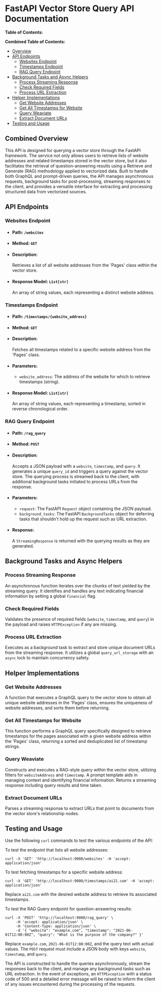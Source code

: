 # FastAPI Vector Store Query API Documentation

**Table of Contents:**

**Combined Table of Contents:**

- [Overview](#overview)
- [API Endpoints](#api-endpoints)
  - [Websites Endpoint](#websites-endpoint)
  - [Timestamps Endpoint](#timestamps-endpoint)
  - [RAG Query Endpoint](#rag-query-endpoint)
- [Background Tasks and Async Helpers](#background-tasks-and-async-helpers)
  - [Process Streaming Response](#process-streaming-response)
  - [Check Required Fields](#check-required-fields)
  - [Process URL Extraction](#process-url-extraction)
- [Helper Implementations](#helper-implementations)
  - [Get Website Addresses](#get-website-addresses)
  - [Get All Timestamps for Website](#get-all-timestamps-for-website)
  - [Query Weaviate](#query-weaviate)
  - [Extract Document URLs](#extract-document-urls)
- [Testing and Usage](#testing-and-usage)

## Combined Overview

This API is designed for querying a vector store through the FastAPI framework. The service not only allows users to retrieve lists of website addresses and related timestamps stored in the vector store, but it also facilitates the retrieval of question-answering results using a Retrieve and Generate (RAG) methodology applied to vectorized data. Built to handle both GraphQL and prompt-driven queries, the API manages asynchronous requests, background tasks for post-processing, streaming responses to the client, and provides a versatile interface for extracting and processing structured data from vectorized sources.

## API Endpoints

### Websites Endpoint

- #### Path: `/websites`
- #### Method: `GET`
- #### Description:
  Retrieves a list of all website addresses from the 'Pages' class within the vector store.

- #### Response Model: `List[str]`
  An array of string values, each representing a distinct website address.

### Timestamps Endpoint

- #### Path: `/timestamps/{website_address}`
- #### Method: `GET`
- #### Description:
  Fetches all timestamps related to a specific website address from the 'Pages' class.

- #### Parameters:
  - `website_address`: The address of the website for which to retrieve timestamps (string).

- #### Response Model: `List[str]`
  An array of string values, each representing a timestamp, sorted in reverse chronological order.

### RAG Query Endpoint

- #### Path: `/rag_query`
- #### Method: `POST`
- #### Description:
  Accepts a JSON payload with a `website`, `timestamp`, and `query`. It generates a unique `query_id` and triggers a query against the vector store. The querying process is streamed back to the client, with additional background tasks initiated to process URLs from the response.

- #### Parameters:
  - `request`: The FastAPI `Request` object containing the JSON payload.
  - `background_tasks`: The FastAPI `BackgroundTasks` object for deferring tasks that shouldn't hold up the request such as URL extraction.

- #### Response:
  A `StreamingResponse` is returned with the querying results as they are generated.

## Background Tasks and Async Helpers

### Process Streaming Response

An asynchronous function iterates over the chunks of text yielded by the streaming query. It identifies and handles any text indicating financial information by setting a global `financial` flag.

### Check Required Fields

Validates the presence of required fields (`website`, `timestamp`, and `query`) in the payload and raises `HTTPException` if any are missing.

### Process URL Extraction

Executes as a background task to extract and store unique document URLs from the streaming response. It utilizes a global `query_url_storage` with an `async` lock to maintain concurrency safety.

## Helper Implementations

### Get Website Addresses

A function that executes a GraphQL query to the vector store to obtain all unique website addresses in the 'Pages' class, ensures the uniqueness of website addresses, and sorts them before returning.

### Get All Timestamps for Website

This function performs a GraphQL query specifically designed to retrieve timestamps for the pages associated with a given website address within the 'Pages' class, returning a sorted and deduplicated list of timestamp strings.

### Query Weaviate

Constructs and executes a RAG-style query within the vector store, utilizing filters for `websiteAddress` and `timestamp`. A prompt template aids in managing context and identifying financial information. Returns a streaming response including query results and time taken.

### Extract Document URLs

Parses a streaming response to extract URLs that point to documents from the vector store's relationship nodes.

## Testing and Usage

Use the following `curl` commands to test the various endpoints of the API:

To test the endpoint that lists all website addresses:
```shell
curl -X 'GET' 'http://localhost:9000/websites' -H 'accept: application/json'
```

To test fetching timestamps for a specific website address:
```shell
curl -X 'GET' 'http://localhost:9000/timestamps/ai21.com' -H 'accept: application/json'
```
Replace `ai21.com` with the desired website address to retrieve its associated timestamps.

To test the RAG Query endpoint for question-answering results:
```shell
curl -X 'POST' 'http://localhost:9000/rag_query' \
     -H 'accept: application/json' \
     -H 'Content-Type: application/json' \
     -d '{ "website": "example.com", "timestamp": "2021-06-01T12:00:00Z", "query": "What is the purpose of the company?" }'
```
Replace `example.com`, `2021-06-01T12:00:00Z`, and the query text with actual values. The `POST` request must include a JSON body with keys `website`, `timestamp`, and `query`.

The API is constructed to handle the queries asynchronously, stream the responses back to the client, and manage any background tasks such as URL extraction. In the event of exceptions, an `HTTPException` with a status code of 500 and a detailed error message will be raised to inform the client of any issues encountered during the processing of the requests.

